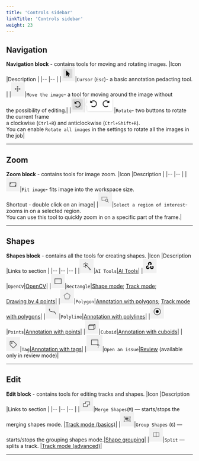 ```yaml
---
title: 'Controls sidebar'
linkTitle: 'Controls sidebar'
weight: 23
---
```


## Navigation

**Navigation block** - contains tools for moving and rotating images.
|Icon |Description |
|-- |-- |
|![](/images/image148.jpg)|`Cursor` (`Esc`)- a basic annotation pedacting tool. |
|![](/images/image149.jpg)|`Move the image`- a tool for moving around the image without<br/> the possibility of editing.|
|![](/images/image102.jpg)|`Rotate`- two buttons to rotate the current frame<br/> a clockwise (`Ctrl+R`) and anticlockwise (`Ctrl+Shift+R`).<br/> You can enable `Rotate all images` in the settings to rotate all the images in the job|

---

## Zoom

**Zoom block** - contains tools for image zoom.
|Icon |Description |
|-- |-- |
|![](/images/image151.jpg)|`Fit image`- fits image into the workspace size.<br/> Shortcut - double click on an image|
|![](/images/image166.jpg)|`Select a region of interest`- zooms in on a selected region.<br/> You can use this tool to quickly zoom in on a specific part of the frame.|

---

## Shapes

**Shapes block** - contains all the tools for creating shapes.
|Icon |Description |Links to section |
|-- |-- |-- |
|![](/images/image189.jpg)|`AI Tools`|[AI Tools](/docs/for-users/advanced/ai-tools/)|
|![](/images/image201.jpg)|`OpenCV`|[OpenCV](/docs/for-users/advanced/opencv-tools/)|
|![](/images/image167.jpg)|`Rectangle`|[Shape mode](/docs/for-users/basics/shape-mode-basics/); [Track mode](/docs/for-users/basics/track-mode-basics/);<br/> [Drawing by 4 points](/docs/for-users/advanced/annotation-with-rectangle-by-4-points/)|
|![](/images/image168.jpg)|`Polygon`|[Annotation with polygons](/docs/for-users/advanced/annotation-with-polygons/); [Track mode with polygons](/docs/for-users/advanced/annotation-with-polygons/track-mode-with-polygons/)|
|![](/images/image169.jpg)|`Polyline`|[Annotation with polylines](/docs/for-users/advanced/annotation-with-polylines/)|
|![](/images/image170.jpg)|`Points`|[Annotation with points](/docs/for-users/advanced/annotation-with-points/)|
|![](/images/image176.jpg)|`Cuboid`|[Annotation with cuboids](/docs/for-users/advanced/annotation-with-cuboids/)|
|![](/images/image171.jpg)|`Tag`|[Annotation with tags](/docs/for-users/advanced/annotation-with-tags/)|
|![](/images/image195.jpg)|`Open an issue`|[Review](/docs/for-users/advanced/review/) (available only in review mode)|

---

## Edit

**Edit block** - contains tools for editing tracks and shapes.
|Icon |Description |Links to section |
|-- |-- |-- |
|![](/images/image172.jpg)|`Merge Shapes`(`M`) — starts/stops the merging shapes mode. |[Track mode (basics)](/docs/for-users/basics/track-mode-basics/)|
|![](/images/image173.jpg)|`Group Shapes` (`G`) — starts/stops the grouping shapes mode.|[Shape grouping](/docs/for-users/advanced/shape-grouping/)|
|![](/images/image174.jpg)|`Split` — splits a track. |[Track mode (advanced)](/docs/for-users/advanced/track-mode-advanced/)|

---
